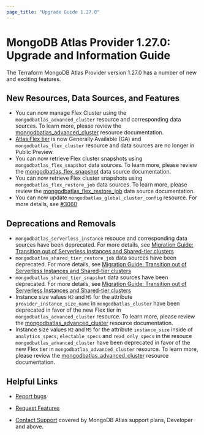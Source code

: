 ```yaml
---
page_title: "Upgrade Guide 1.27.0"
---
```


# MongoDB Atlas Provider 1.27.0: Upgrade and Information Guide

The Terraform MongoDB Atlas Provider version 1.27.0 has a number of new and exciting features.

## New Resources, Data Sources, and Features

- You can now manage Flex Cluster using the `mongodbatlas_advanced_cluster` resource and corresponding data sources. To learn more, please review the [mongodbatlas_advanced_cluster](https://registry.terraform.io/providers/mongodb/mongodbatlas/latest/docs/resources/advanced_cluster) resource documentation.
- [Atlas Flex tier](https://www.mongodb.com/blog/post/dynamic-workloads-predictable-costs-mongodb-atlas-flex-tier) is now Generally Available (GA) and `mongodbatlas_flex_cluster` resource and data sources are no longer in Public Preview. 
- You can now retrieve Flex cluster snapshots using `mongodbatlas_flex_snapshot` data sources. To learn more, please review the [mongodbatlas_flex_snapshot](https://registry.terraform.io/providers/mongodb/mongodbatlas/latest/docs/data-sources/flex_snapshot) data source documentation.
- You can now retrieve Flex cluster snapshots using `mongodbatlas_flex_restore_job` data sources. To learn more, please review the [mongodbatlas_flex_restore_job](https://registry.terraform.io/providers/mongodb/mongodbatlas/latest/docs/data-sources/flex_restore_job) data source documentation.
- You can now update `mongodbatlas_global_cluster_config` resource. For more details, see [#3060](https://github.com/mongodb/terraform-provider-mongodbatlas/pull/3060)

## Deprecations and Removals

- `mongodbatlas_serverless_instance` resouce and corresponding data sources have been deprecated. For more details, see [Migration Guide: Transition out of Serverless Instances and Shared-tier clusters](https://registry.terraform.io/providers/mongodb/mongodbatlas/latest/docs/guides/serverless-shared-migration-guide)
- `mongodbatlas_shared_tier_restore_job` data sources have been deprecated. For more details, see [Migration Guide: Transition out of Serverless Instances and Shared-tier clusters](https://registry.terraform.io/providers/mongodb/mongodbatlas/latest/docs/guides/serverless-shared-migration-guide)
- `mongodbatlas_shared_tier_snapshot` data sources have been deprecated. For more details, see [Migration Guide: Transition out of Serverless Instances and Shared-tier clusters](https://registry.terraform.io/providers/mongodb/mongodbatlas/latest/docs/guides/serverless-shared-migration-guide)
- Instance size values `M2` and `M5` for the attribute `provider_instance_size_name` in `mongodbatlas_cluster` have been deprecated in favor of the new Flex tier in `mongodbatlas_advanced_cluster` resource. To learn more, please review the [mongodbatlas_advanced_cluster](https://registry.terraform.io/providers/mongodb/mongodbatlas/latest/docs/resources/advanced_cluster#example-flex-cluster) resource documentation.
- Instance size values `M2` and `M5` for the attribute `instance_size` inside of `analytics_specs`, `electable_specs` and `read_only_specs` in the resouce `mongodbatlas_advanced_cluster` have been deprecated in favor of the new Flex tier in `mongodbatlas_advanced_cluster` resource. To learn more, please review the [mongodbatlas_advanced_cluster](https://registry.terraform.io/providers/mongodb/mongodbatlas/latest/docs/resources/advanced_cluster#example-flex-cluster) resource documentation.


## Helpful Links

* [Report bugs](https://github.com/mongodb/terraform-provider-mongodbatlas/issues)

* [Request Features](https://feedback.mongodb.com/forums/924145-atlas?category_id=370723)

* [Contact Support](https://docs.atlas.mongodb.com/support/) covered by MongoDB Atlas support plans, Developer and above.

